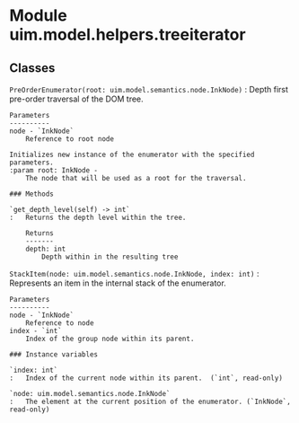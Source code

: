 Module uim.model.helpers.treeiterator
=====================================

Classes
-------

`PreOrderEnumerator(root: uim.model.semantics.node.InkNode)`
:   Depth first pre-order traversal of the DOM tree.
    
    Parameters
    ----------
    node - `InkNode`
        Reference to root node
    
    Initializes new instance of the enumerator with the specified parameters.
    :param root: InkNode -
        The node that will be used as a root for the traversal.

    ### Methods

    `get_depth_level(self) ‑> int`
    :   Returns the depth level within the tree.
        
        Returns
        -------
        depth: int
            Depth within in the resulting tree

`StackItem(node: uim.model.semantics.node.InkNode, index: int)`
:   Represents an item in the internal stack of the enumerator.
    
    Parameters
    ----------
    node - `InkNode`
        Reference to node
    index - `int`
        Index of the group node within its parent.

    ### Instance variables

    `index: int`
    :   Index of the current node within its parent.  (`int`, read-only)

    `node: uim.model.semantics.node.InkNode`
    :   The element at the current position of the enumerator. (`InkNode`, read-only)